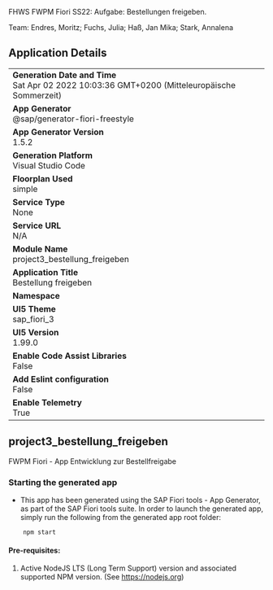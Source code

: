 FHWS FWPM Fiori SS22:
Aufgabe: Bestellungen freigeben.

Team:
Endres, Moritz;
Fuchs, Julia;
Haß, Jan Mika;
Stark, Annalena




## Application Details
|               |
| ------------- |
|**Generation Date and Time**<br>Sat Apr 02 2022 10:03:36 GMT+0200 (Mitteleuropäische Sommerzeit)|
|**App Generator**<br>@sap/generator-fiori-freestyle|
|**App Generator Version**<br>1.5.2|
|**Generation Platform**<br>Visual Studio Code|
|**Floorplan Used**<br>simple|
|**Service Type**<br>None|
|**Service URL**<br>N/A
|**Module Name**<br>project3_bestellung_freigeben|
|**Application Title**<br>Bestellung freigeben|
|**Namespace**<br>|
|**UI5 Theme**<br>sap_fiori_3|
|**UI5 Version**<br>1.99.0|
|**Enable Code Assist Libraries**<br>False|
|**Add Eslint configuration**<br>False|
|**Enable Telemetry**<br>True|

## project3_bestellung_freigeben

FWPM Fiori - App Entwicklung zur Bestellfreigabe

### Starting the generated app

-   This app has been generated using the SAP Fiori tools - App Generator, as part of the SAP Fiori tools suite.  In order to launch the generated app, simply run the following from the generated app root folder:

```
    npm start
```

#### Pre-requisites:

1. Active NodeJS LTS (Long Term Support) version and associated supported NPM version.  (See https://nodejs.org)


